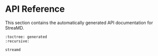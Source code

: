# API Reference

This section contains the automatically generated API documentation for StreaMD.

```{autosummary}
:toctree: generated
:recursive:

streamd
```
